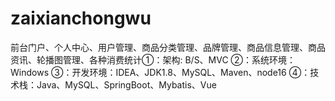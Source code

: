 # zaixianchongwu
前台门户、个人中心、用户管理、商品分类管理、品牌管理、商品信息管理、商品资讯、轮播图管理、各种消费统计①：架构: B/S、MVC ②：系统环境：Windows ③：开发环境：IDEA、JDK1.8、MySQL、Maven、node16 ④：技术栈：Java、MySQL、SpringBoot、Mybatis、Vue
